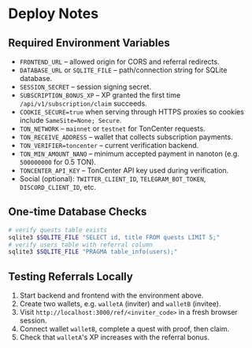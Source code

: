 # Deploy Notes

## Required Environment Variables
- `FRONTEND_URL` – allowed origin for CORS and referral redirects.
- `DATABASE_URL` or `SQLITE_FILE` – path/connection string for SQLite database.
- `SESSION_SECRET` – session signing secret.
- `SUBSCRIPTION_BONUS_XP` – XP granted the first time `/api/v1/subscription/claim` succeeds.
- `COOKIE_SECURE=true` when serving through HTTPS proxies so cookies include `SameSite=None; Secure`.
- `TON_NETWORK` – `mainnet` or `testnet` for TonCenter requests.
- `TON_RECEIVE_ADDRESS` – wallet that collects subscription payments.
- `TON_VERIFIER=toncenter` – current verification backend.
- `TON_MIN_AMOUNT_NANO` – minimum accepted payment in nanoton (e.g. `500000000` for 0.5 TON).
- `TONCENTER_API_KEY` – TonCenter API key used during verification.
- Social (optional): `TWITTER_CLIENT_ID`, `TELEGRAM_BOT_TOKEN`, `DISCORD_CLIENT_ID`, etc.

## One-time Database Checks
```sh
# verify quests table exists
sqlite3 $SQLITE_FILE "SELECT id, title FROM quests LIMIT 5;"
# verify users table with referral column
sqlite3 $SQLITE_FILE "PRAGMA table_info(users);"
```

## Testing Referrals Locally
1. Start backend and frontend with the environment above.
2. Create two wallets, e.g. `walletA` (inviter) and `walletB` (invitee).
3. Visit `http://localhost:3000/ref/<inviter_code>` in a fresh browser session.
4. Connect wallet `walletB`, complete a quest with proof, then claim.
5. Check that `walletA`'s XP increases with the referral bonus.
